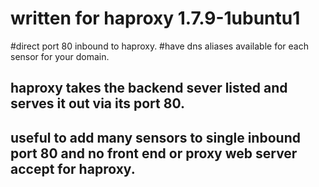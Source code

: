 # written for haproxy 1.7.9-1ubuntu1
#direct port 80 inbound to haproxy. 
#have dns aliases available for each sensor for your domain.
## haproxy takes the backend sever listed and serves it out via its port 80. 
## useful to add many sensors to single inbound port 80 and no front end or proxy web server accept for haproxy. 


